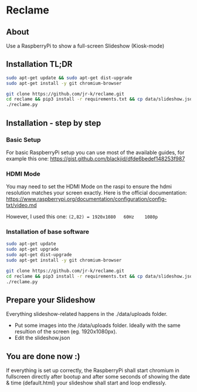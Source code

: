 # Reclame

## About
Use a RaspberryPi to show a full-screen Slideshow (Kiosk-mode)

## Installation TL;DR
```bash
sudo apt-get update && sudo apt-get dist-upgrade
sudo apt-get install -y git chromium-browser

git clone https://github.com/jr-k/reclame.git 
cd reclame && pip3 install -r requirements.txt && cp data/slideshow.json.dist data/slideshow.json
./reclame.py
```

## Installation - step by step
### Basic Setup
For basic RaspberryPi setup you can use most of the available guides, for example this one:
https://gist.github.com/blackjid/dfde6bedef148253f987

### HDMI Mode
You may need to set the HDMI Mode on the raspi to ensure the hdmi resolution matches your screen exactly. Here is the official documentation:
https://www.raspberrypi.org/documentation/configuration/config-txt/video.md

However, I used this one: `(2,82) = 1920x1080	60Hz	1080p`

### Installation of base software
```bash
sudo apt-get update
sudo apt-get upgrade
sudo apt-get dist-upgrade
sudo apt-get install -y git chromium-browser

git clone https://github.com/jr-k/reclame.git 
cd reclame && pip3 install -r requirements.txt && cp data/slideshow.json.dist data/slideshow.json
./reclame.py
```

## Prepare your Slideshow
Everything slideshow-related happens in the ./data/uploads folder.
- Put some images into the /data/uploads folder. Ideally with the same resultion of the screen (eg. 1920x1080px). 
- Edit the slideshow.json
    
## You are done now :)
If everything is set up correctly, the RaspberryPi shall start chromium in fullscreen directly after bootup and after some seconds of showing the date & time (default.html) your slideshow shall start and loop endlessly.
